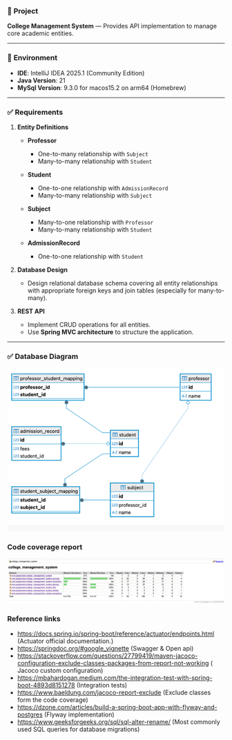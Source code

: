 ### 📘 **Project**

**College Management System** — Provides API implementation to manage core academic entities.

---

### 🧪 **Environment**

* **IDE**: IntelliJ IDEA 2025.1 (Community Edition)
* **Java Version**: 21
* **MySql Version**: 9.3.0 for macos15.2 on arm64 (Homebrew)

---

### ✅ **Requirements**

1. **Entity Definitions**

    * **Professor**

        * One-to-many relationship with `Subject`
        * Many-to-many relationship with `Student`
    * **Student**

        * One-to-one relationship with `AdmissionRecord`
        * Many-to-many relationship with `Subject`
    * **Subject**

        * Many-to-one relationship with `Professor`
        * Many-to-many relationship with `Student`
    * **AdmissionRecord**

        * One-to-one relationship with `Student`

2. **Database Design**

    * Design relational database schema covering all entity relationships with appropriate foreign keys and join tables (especially for many-to-many).

3. **REST API**

    * Implement CRUD operations for all entities.
    * Use **Spring MVC architecture** to structure the application.

---

### ✅ **Database Diagram**

![img.png](img.png)

### **Code coverage report**

![img_1.png](img_1.png)

### Reference links

- https://docs.spring.io/spring-boot/reference/actuator/endpoints.html (Actuator official documentation.)
- https://springdoc.org/#google_vignette (Swagger & Open api)
- https://stackoverflow.com/questions/27799419/maven-jacoco-configuration-exclude-classes-packages-from-report-not-working (
  Jacoco custom configuration)
- https://mbahardogan.medium.com/the-integration-test-with-spring-boot-4893d8151278 (Integration tests)
- https://www.baeldung.com/jacoco-report-exclude (Exclude classes form the code coverage)
- https://dzone.com/articles/build-a-spring-boot-app-with-flyway-and-postgres (Flyway implementation)
- https://www.geeksforgeeks.org/sql/sql-alter-rename/ (Most commonly used SQL queries for database migrations)
